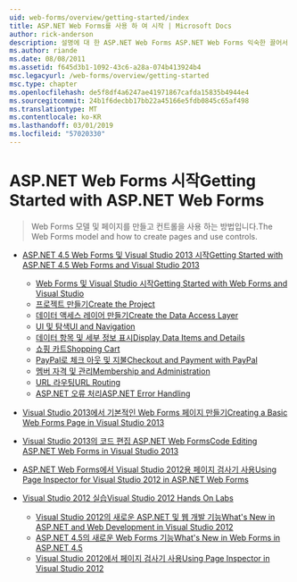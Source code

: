 ```yaml
---
uid: web-forms/overview/getting-started/index
title: ASP.NET Web Forms를 사용 하 여 시작 | Microsoft Docs
author: rick-anderson
description: 설명에 대 한 ASP.NET Web Forms ASP.NET Web Forms 익숙한 끌어서 놓기, 이벤트 기반 모델을 사용 하 여 빌드 동적 웹 사이트 수 있습니다. 디자인 화면 및 hund...
ms.author: riande
ms.date: 08/08/2011
ms.assetid: f645d3b1-1092-43c6-a28a-074b413924b4
msc.legacyurl: /web-forms/overview/getting-started
msc.type: chapter
ms.openlocfilehash: de5f8df4a6247ae41971867cafda15835b4944e4
ms.sourcegitcommit: 24b1f6decbb17bb22a45166e5fdb0845c65af498
ms.translationtype: MT
ms.contentlocale: ko-KR
ms.lasthandoff: 03/01/2019
ms.locfileid: "57020330"
---
```

<a name="getting-started-with-aspnet-web-forms"></a><span data-ttu-id="4df01-104">ASP.NET Web Forms 시작</span><span class="sxs-lookup"><span data-stu-id="4df01-104">Getting Started with ASP.NET Web Forms</span></span>
====================
> <span data-ttu-id="4df01-105">Web Forms 모델 및 페이지를 만들고 컨트롤을 사용 하는 방법입니다.</span><span class="sxs-lookup"><span data-stu-id="4df01-105">The Web Forms model and how to create pages and use controls.</span></span>


- [<span data-ttu-id="4df01-106">ASP.NET 4.5 Web Forms 및 Visual Studio 2013 시작</span><span class="sxs-lookup"><span data-stu-id="4df01-106">Getting Started with ASP.NET 4.5 Web Forms and Visual Studio 2013</span></span>](getting-started-with-aspnet-45-web-forms/index.md)

    - [<span data-ttu-id="4df01-107">Web Forms 및 Visual Studio 시작</span><span class="sxs-lookup"><span data-stu-id="4df01-107">Getting Started with Web Forms and Visual Studio</span></span>](getting-started-with-aspnet-45-web-forms/introduction-and-overview.md)
    - [<span data-ttu-id="4df01-108">프로젝트 만들기</span><span class="sxs-lookup"><span data-stu-id="4df01-108">Create the Project</span></span>](getting-started-with-aspnet-45-web-forms/create-the-project.md)
    - [<span data-ttu-id="4df01-109">데이터 액세스 레이어 만들기</span><span class="sxs-lookup"><span data-stu-id="4df01-109">Create the Data Access Layer</span></span>](getting-started-with-aspnet-45-web-forms/create_the_data_access_layer.md)
    - [<span data-ttu-id="4df01-110">UI 및 탐색</span><span class="sxs-lookup"><span data-stu-id="4df01-110">UI and Navigation</span></span>](getting-started-with-aspnet-45-web-forms/ui_and_navigation.md)
    - [<span data-ttu-id="4df01-111">데이터 항목 및 세부 정보 표시</span><span class="sxs-lookup"><span data-stu-id="4df01-111">Display Data Items and Details</span></span>](getting-started-with-aspnet-45-web-forms/display_data_items_and_details.md)
    - [<span data-ttu-id="4df01-112">쇼핑 카트</span><span class="sxs-lookup"><span data-stu-id="4df01-112">Shopping Cart</span></span>](getting-started-with-aspnet-45-web-forms/shopping-cart.md)
    - [<span data-ttu-id="4df01-113">PayPal로 체크 아웃 및 지불</span><span class="sxs-lookup"><span data-stu-id="4df01-113">Checkout and Payment with PayPal</span></span>](getting-started-with-aspnet-45-web-forms/checkout-and-payment-with-paypal.md)
    - [<span data-ttu-id="4df01-114">멤버 자격 및 관리</span><span class="sxs-lookup"><span data-stu-id="4df01-114">Membership and Administration</span></span>](getting-started-with-aspnet-45-web-forms/membership-and-administration.md)
    - [<span data-ttu-id="4df01-115">URL 라우팅</span><span class="sxs-lookup"><span data-stu-id="4df01-115">URL Routing</span></span>](getting-started-with-aspnet-45-web-forms/url-routing.md)
    - [<span data-ttu-id="4df01-116">ASP.NET 오류 처리</span><span class="sxs-lookup"><span data-stu-id="4df01-116">ASP.NET Error Handling</span></span>](getting-started-with-aspnet-45-web-forms/aspnet-error-handling.md)
- [<span data-ttu-id="4df01-117">Visual Studio 2013에서 기본적인 Web Forms 페이지 만들기</span><span class="sxs-lookup"><span data-stu-id="4df01-117">Creating a Basic Web Forms Page in Visual Studio 2013</span></span>](creating-a-basic-web-forms-page.md)
- [<span data-ttu-id="4df01-118">Visual Studio 2013의 코드 편집 ASP.NET Web Forms</span><span class="sxs-lookup"><span data-stu-id="4df01-118">Code Editing ASP.NET Web Forms in Visual Studio 2013</span></span>](code-editing-in-web-forms-pages.md)
- [<span data-ttu-id="4df01-119">ASP.NET Web Forms에서 Visual Studio 2012용 페이지 검사기 사용</span><span class="sxs-lookup"><span data-stu-id="4df01-119">Using Page Inspector for Visual Studio 2012 in ASP.NET Web Forms</span></span>](using-page-inspector-in-a-visual-studio-11-beta-web-forms-project.md)
- [<span data-ttu-id="4df01-120">Visual Studio 2012 실습</span><span class="sxs-lookup"><span data-stu-id="4df01-120">Visual Studio 2012 Hands On Labs</span></span>](hands-on-labs/index.md)

    - [<span data-ttu-id="4df01-121">Visual Studio 2012의 새로운 ASP.NET 및 웹 개발 기능</span><span class="sxs-lookup"><span data-stu-id="4df01-121">What's New in ASP.NET and Web Development in Visual Studio 2012</span></span>](hands-on-labs/whats-new-in-aspnet-and-web-development-in-visual-studio-2012.md)
    - [<span data-ttu-id="4df01-122">ASP.NET 4.5의 새로운 Web Forms 기능</span><span class="sxs-lookup"><span data-stu-id="4df01-122">What's New in Web Forms in ASP.NET 4.5</span></span>](hands-on-labs/whats-new-in-web-forms-in-aspnet-45.md)
    - [<span data-ttu-id="4df01-123">Visual Studio 2012에서 페이지 검사기 사용</span><span class="sxs-lookup"><span data-stu-id="4df01-123">Using Page Inspector in Visual Studio 2012</span></span>](hands-on-labs/using-page-inspector-in-visual-studio-2012.md)
